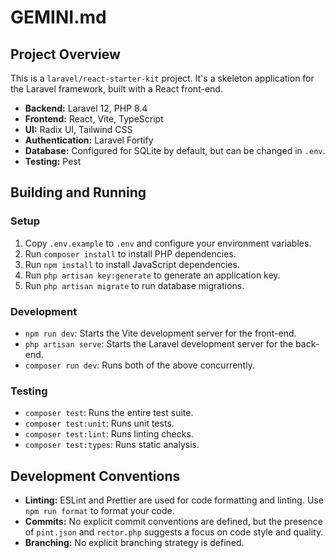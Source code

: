 # GEMINI.md

## Project Overview

This is a `laravel/react-starter-kit` project. It's a skeleton application for the Laravel framework, built with a React front-end.

*   **Backend:** Laravel 12, PHP 8.4
*   **Frontend:** React, Vite, TypeScript
*   **UI:** Radix UI, Tailwind CSS
*   **Authentication:** Laravel Fortify
*   **Database:** Configured for SQLite by default, but can be changed in `.env`.
*   **Testing:** Pest

## Building and Running

### Setup

1.  Copy `.env.example` to `.env` and configure your environment variables.
2.  Run `composer install` to install PHP dependencies.
3.  Run `npm install` to install JavaScript dependencies.
4.  Run `php artisan key:generate` to generate an application key.
5.  Run `php artisan migrate` to run database migrations.

### Development

*   `npm run dev`: Starts the Vite development server for the front-end.
*   `php artisan serve`: Starts the Laravel development server for the back-end.
*   `composer run dev`: Runs both of the above concurrently.

### Testing

*   `composer test`: Runs the entire test suite.
*   `composer test:unit`: Runs unit tests.
*   `composer test:lint`: Runs linting checks.
*   `composer test:types`: Runs static analysis.

## Development Conventions

*   **Linting:** ESLint and Prettier are used for code formatting and linting. Use `npm run format` to format your code.
*   **Commits:** No explicit commit conventions are defined, but the presence of `pint.json` and `rector.php` suggests a focus on code style and quality.
*   **Branching:** No explicit branching strategy is defined.
